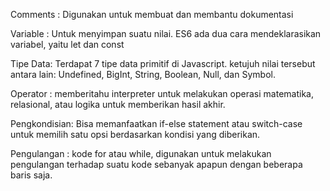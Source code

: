 Comments : Digunakan untuk membuat dan membantu dokumentasi

Variable : Untuk menyimpan suatu nilai. 
           ES6 ada dua cara mendeklarasikan variabel, yaitu let dan const

Tipe Data: Terdapat 7 tipe data primitif di Javascript. 
           ketujuh nilai tersebut antara lain: Undefined, 
           BigInt, String, Boolean, Null, dan Symbol. 

Operator : memberitahu interpreter untuk melakukan operasi matematika,
           relasional, atau logika untuk memberikan hasil akhir.

Pengkondisian: Bisa memanfaatkan if-else statement atau switch-case untuk
               memilih satu opsi berdasarkan kondisi yang diberikan.

Pengulangan  : kode for atau while, digunakan untuk melakukan pengulangan
               terhadap suatu kode sebanyak apapun dengan beberapa baris saja.
